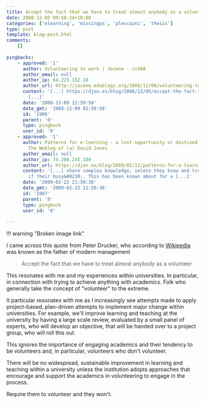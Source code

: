 ```yaml
---
title: Accept the fact that we have to treat almost anybody as a volunteer - implications for learning and teaching
date: 2008-12-05 09:58:24+10:00
categories: ['elearning', 'missingps', 'plescquni', 'thesis']
type: post
template: blog-post.html
comments:
    []
    
pingbacks:
    - approved: '1'
      author: Volunteering to work | Jocene - cck08
      author_email: null
      author_ip: 64.225.152.18
      author_url: http://jocene.edublogs.org/2008/12/08/volunteering-to-work/
      content: '[...] https://djon.es/blog/2008/12/05/accept-the-fact-that-we-have-to-treat-almost-anybody-as-...
        [...]'
      date: '2008-12-09 12:59:58'
      date_gmt: '2008-12-09 02:59:58'
      id: '1906'
      parent: '0'
      type: pingback
      user_id: '0'
    - approved: '1'
      author: Patterns for e-learning - a lost opportunity or destined to fail &laquo;
        The Weblog of (a) David Jones
      author_email: null
      author_ip: 74.200.245.189
      author_url: https://djon.es/blog/2009/02/22/patterns-for-e-learning-a-lost-opportunity-or-destined-to-fail/
      content: '[...] share complex knowledge, unless they know and trust you. Even then,
        if their busy&#8230;. This has been known about for a [...]'
      date: '2009-02-22 21:50:36'
      date_gmt: '2009-02-22 11:50:36'
      id: '1907'
      parent: '0'
      type: pingback
      user_id: '0'
    
---
```

!!! warning "Broken image link"

I came across this quote from Peter Drucker, who according to [Wikipedia](http://en.wikipedia.org/wiki/Peter_Drucker) was known as the father of modern management

> Accept the fact that we have to treat almost anybody as a volunteer

This resonates with me and my experiences within universities. In particular, in connection with trying to achieve anything with academics. Folk who generally take the concept of "volunteer" to the extreme.

It particular resonates with me as I increasingly see attempts made to apply project-based, plan-driven attempts to implement major change within universities. For example, we'll improve learning and teaching at the university by having a large scale review, evaluated by a small panel of experts, who will develop an objective, that will be handed over to a project group, who will roll this out.

This ignores the importance of engaging academics and their tendency to be volunteers and, in particular, volunteers who don't volunteer.

There will be no widespread, sustainable improvement in learning and teaching within a university unless the institution adopts approaches that encourage and support the academics in volunteering to engage in the process.

Require them to volunteer and they won't.